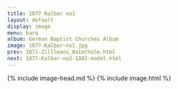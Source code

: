 ```yaml
---
title: 1877 Kalbar no1
layout: default
display: image
menu: barq
album: German Baptist Churches Album
image: 1877-Kalbar-no1.jpg
prev: 1871-Zilllmans_Waterhole.html
next: 1877-Kalbar-no2-1882-model.html
---
```

{% include image-head.md %}
{% include image.html %}
